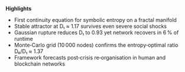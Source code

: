 **Highlights**

* First continuity equation for symbolic entropy on a fractal manifold
* Stable attractor at D₁ ≈ 1.17 survives even severe social shocks
* Gaussian rupture reduces D₁ to 0.93 yet network recovers in 6 % of runtime
* Monte‑Carlo grid (10 000 nodes) confirms the entropy‑optimal ratio D₀/D₁ ≈ 1.37
* Framework forecasts post‑crisis re‑organisation in human and blockchain networks
